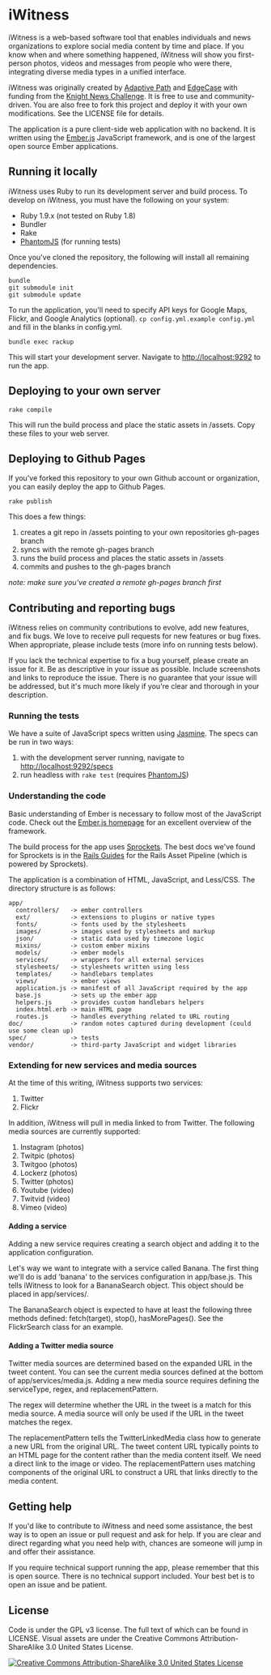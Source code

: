 # iWitness

iWitness is a web-based software tool that enables individuals and news 
organizations to explore social media content by time and place. If you know
when and where something happened, iWitness will show you first-person photos,
videos and messages from people who were there, integrating diverse media types
in a unified interface.

iWitness was originally created by [Adaptive Path](http://adaptivepath.com/)
and [EdgeCase](http://edgecase.com) with funding from the [Knight News 
Challenge](http://www.knightfoundation.org/grants/20110148/).
It is free to use and community-driven. You are also free to fork this project 
and deploy it with your own modifications. See the LICENSE file for details.

The application is a pure client-side web application with no backend. It is 
written using the [Ember.js](http://emberjs.com) JavaScript framework, and is 
one of the largest open source Ember applications.

## Running it locally

iWitness uses Ruby to run its development server and build process. To develop 
on iWitness, you must have the following on your system:

- Ruby 1.9.x (not tested on Ruby 1.8)
- Bundler
- Rake
- [PhantomJS](http://phantomjs.org/) (for running tests)

Once you've cloned the repository, the following will install all remaining 
dependencies.

```
bundle
git submodule init
git submodule update
```

To run the application, you'll need to specify API keys for Google Maps, 
Flickr, and Google Analytics (optional). `cp config.yml.example config.yml` and 
fill in the blanks in config.yml.

```
bundle exec rackup
```

This will start your development server.  Navigate to [http://localhost:9292]() 
to run the app.

## Deploying to your own server

```
rake compile
```

This will run the build process and place the static assets in /assets. Copy 
these files to your web server.

## Deploying to Github Pages

If you've forked this repository to your own Github account or organization, 
you can easily deploy the app to Github Pages.

```
rake publish
```

This does a few things:

1. creates a git repo in /assets pointing to your own repositories gh-pages 
   branch
1. syncs with the remote gh-pages branch
1. runs the build process and places the static assets in /assets
1. commits and pushes to the gh-pages branch

*note: make sure you've created a remote gh-pages branch first*

## Contributing and reporting bugs

iWitness relies on community contributions to evolve, add new features, and fix 
bugs. We love to receive pull requests for new features or bug fixes. When 
appropriate, please include tests (more info on running tests below).

If you lack the technical expertise to fix a bug yourself, please create an 
issue for it. Be as descriptive in your issue as possible.  Include screenshots 
and links to reproduce the issue. There is no guarantee that your issue will be 
addressed, but it's much more likely if you're clear and thorough in your 
description.

### Running the tests

We have a suite of JavaScript specs written using 
[Jasmine](http://pivotal.github.com/jasmine/). The specs can be run in two 
ways:

1. with the development server running, navigate to 
   [http://localhost:9292/specs]()
2. run headless with `rake test` (requires [PhantomJS](http://phantomjs.org/))

### Understanding the code

Basic understanding of Ember is necessary to follow most of the JavaScript 
code. Check out the [Ember.js homepage](http://emberjs.com) for an excellent 
overview of the framework.

The build process for the app uses 
[Sprockets](https://github.com/sstephenson/sprockets). The best docs we've 
found for Sprockets is in the [Rails 
Guides](http://guides.rubyonrails.org/asset_pipeline.html) for the Rails Asset 
Pipeline (which is powered by Sprockets).

The application is a combination of HTML, JavaScript, and Less/CSS. The 
directory structure is as follows:

    app/
      controllers/   -> ember controllers
      ext/           -> extensions to plugins or native types
      fonts/         -> fonts used by the stylesheets
      images/        -> images used by stylesheets and markup
      json/          -> static data used by timezone logic
      mixins/        -> custom ember mixins
      models/        -> ember models
      services/      -> wrappers for all external services
      stylesheets/   -> stylesheets written using less
      templates/     -> handlebars templates
      views/         -> ember views
      application.js -> manifest of all JavaScript required by the app
      base.js        -> sets up the ember app
      helpers.js     -> provides custom handlebars helpers
      index.html.erb -> main HTML page
      routes.js      -> handles everything related to URL routing
    doc/             -> random notes captured during development (could use some clean up)
    spec/            -> tests
    vendor/          -> third-party JavaScript and widget libraries

### Extending for new services and media sources

At the time of this writing, iWitness supports two services:

1. Twitter
1. Flickr

In addition, iWitness will pull in media linked to from Twitter. The following 
media sources are currently supported:

1. Instagram (photos)
1. Twitpic (photos)
1. Twitgoo (photos)
1. Lockerz (photos)
1. Twitter (photos)
1. Youtube (video)
1. Twitvid (video)
1. Vimeo (video)

#### Adding a service

Adding a new service requires creating a search object and adding it to the 
application configuration.

Let's way we want to integrate with a service called Banana. The first thing 
we'll do is add 'banana' to the services configuration in app/base.js. This 
tells iWitness to look for a BananaSearch object. This object should be placed 
in app/services/.

The BananaSearch object is expected to have at least the following three 
methods defined: fetch(target), stop(), hasMorePages(). See the FlickrSearch 
class for an example.

#### Adding a Twitter media source

Twitter media sources are determined based on the expanded URL in the tweet 
content. You can see the current media sources defined at the bottom of 
app/services/media.js. Adding a new media source requires defining the 
serviceType, regex, and replacementPattern.

The regex will determine whether the URL in the tweet is a match for this media 
source. A media source will only be used if the URL in the tweet matches the 
regex.

The replacementPattern tells the TwitterLinkedMedia class how to generate a new 
URL from the original URL. The tweet content URL typically points to an HTML 
page for the content rather than the media content itself. We need a direct 
link to the image or video. The replacementPattern uses matching components of 
the original URL to construct a URL that links directly to the media content.

## Getting help

If you'd like to contribute to iWitness and need some assistance, the best way 
is to open an issue or pull request and ask for help. If you are clear and 
direct regarding what you need help with, chances are someone will jump in and 
offer their assistance.

If you require technical support running the app, please remember that this is 
open source. There is no technical support included. Your best bet is to open 
an issue and be patient.

## License

Code is under the GPL v3 license. The full text of which can be found in LICENSE.
Visual assets are under the Creative Commons Attribution-ShareAlike 3.0 
United States License.

[![Creative Commons Attribution-ShareAlike 3.0 United States 
License](http://i.creativecommons.org/l/by-sa/3.0/us/88x31.png)](http://creativecommons.org/licenses/by-sa/3.0/us/)
